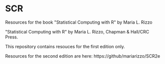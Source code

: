 # SCR

Resources for the book "Statistical Computing with R" by Maria L. Rizzo

"Statistical Computing with R" by Maria L. Rizzo, Chapman & Hall/CRC Press. 

This repository contains resouces for the first edition only. 

Resources for the second edition are here:  https://github/mariarizzo/SCR2e


